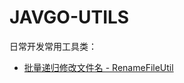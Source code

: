 # JAVGO-UTILS

日常开发常用工具类：

* [批量递归修改文件名 - RenameFileUtil](src/main/java/cn/javgo/utils/file/RenameFileUtil.java)